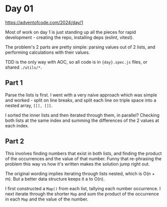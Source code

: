 # Day 01

https://adventofcode.com/2024/day/1

Most of work on day 1 is just standing up all the pieces for rapid development - creating the repo, installing deps (eslint, vitest).

The problem's 2 parts are pretty simple: parsing values out of 2 lists, and performing calculations with their values.

TDD is the only way with AOC, so all code is in `{day}.spec.js` files, or shared `./utils/*`.

## Part 1

Parse the lists is first. I went with a very naive approach which was simple and worked - split on line breaks, and split each line on triple space into a nested array, `[[], []]`.

I sorted the inner lists and then iterated through them, in parallel? Checking both lists at the same index and summing the differences of the 2 values at each index.

## Part 2

This involves finding numbers that exist in both lists, and finding the product of the occurrences and the value of that number. Funny that re-phrasing the problem this way vs how it's written makes the solution jump right out.

The original wording implies iterating through lists nested, which is O(n + m). But a better data structure keeps it a to O(n).

I first constructed a `Map()` from each list, tallying each number occurrence. I next iterate through the shorter `Map` and sum the product of the occurrence in each `Map` and the value of the number.
